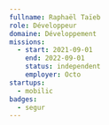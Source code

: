 ```yaml
---
fullname: Raphaël Taïeb
role: Développeur
domaine: Développement
missions:
  - start: 2021-09-01
    end: 2022-09-01
    status: independent
    employer: Octo
startups:
  - mobilic
badges:
  - segur
---
```


